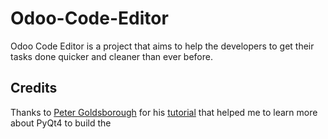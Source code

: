 # Odoo-Code-Editor
Odoo Code Editor is a project that aims to help the developers to get their tasks done quicker and cleaner than ever before.

## Credits
Thanks to <a href="https://github.com/goldsborough">Peter Goldsborough</a> for his <a href="https://www.binpress.com/tutorial/building-a-text-editor-with-pyqt-part-one/143">tutorial</a> that helped me to learn more about PyQt4 to build the 
